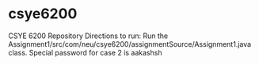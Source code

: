 # csye6200
CSYE 6200 Repository
Directions to run: 
Run the Assignment1/src/com/neu/csye6200/assignmentSource/Assignment1.java class. 
Special password for case 2 is aakashsh
